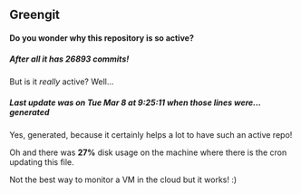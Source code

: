## Greengit

#### Do you wonder why this repository is so active?

##### After all it has 26893 commits!

But is it *really* active? Well...

##### Last update was on Tue Mar 8 at 9:25:11 when those lines were... generated

Yes, generated, because it certainly helps a lot to have such an active repo!

Oh and there was **27%** disk usage on the machine
where there is the cron updating this file.

Not the best way to monitor a VM in the cloud but it works! :)
